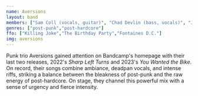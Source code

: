 ```yaml
---
name: Aversions
layout: band
members: ["Sam Coll (vocals, guitar)", "Chad Devlin (bass, vocals)", "Joe Ross (drums)"]
genres: ["post-punk","post-hardcore"]
ffo: ["Killing Joke","The Birthday Party","Fontaines D.C."]
img: aversions
---
```


Punk trio Aversions gained attention on Bandcamp's homepage with their last two releases, 2022's <span style="font-style:italic">Sharp Left Turns</span> and 2023's <span style="font-style:italic">You Wanted the Bike</span>. On record, their songs combine ambiance, deadpan vocals, and intense riffs, striking a balance between the bleakness of post-punk and the raw energy of post-hardcore. On stage, they channel this powerful mix with a sense of urgency and fierce intensity.